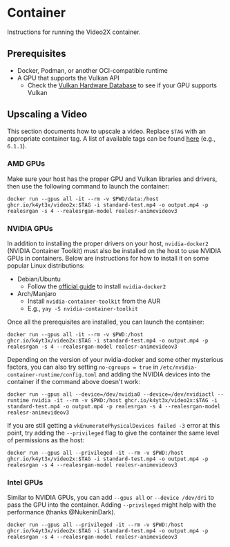 # Container

Instructions for running the Video2X container.

## Prerequisites

- Docker, Podman, or another OCI-compatible runtime
- A GPU that supports the Vulkan API
  - Check the [Vulkan Hardware Database](https://vulkan.gpuinfo.org/) to see if your GPU supports Vulkan

## Upscaling a Video

This section documents how to upscale a video. Replace `$TAG` with an appropriate container tag. A list of available tags can be found [here](https://github.com/k4yt3x/video2x/pkgs/container/video2x) (e.g., `6.1.1`).

### AMD GPUs

Make sure your host has the proper GPU and Vulkan libraries and drivers, then use the following command to launch the container:

```shell
docker run --gpus all -it --rm -v $PWD/data:/host ghcr.io/k4yt3x/video2x:$TAG -i standard-test.mp4 -o output.mp4 -p realesrgan -s 4 --realesrgan-model realesr-animevideov3
```

### NVIDIA GPUs

In addition to installing the proper drivers on your host, `nvidia-docker2` (NVIDIA Container Toolkit) must also be installed on the host to use NVIDIA GPUs in containers. Below are instructions for how to install it on some popular Linux distributions:

- Debian/Ubuntu
  - Follow the [official guide](https://docs.nvidia.com/datacenter/cloud-native/container-toolkit/install-guide.html#setting-up-nvidia-container-toolkit) to install `nvidia-docker2`
- Arch/Manjaro
  - Install `nvidia-container-toolkit` from the AUR
  - E.g., `yay -S nvidia-container-toolkit`

Once all the prerequisites are installed, you can launch the container:

```shell
docker run --gpus all -it --rm -v $PWD:/host ghcr.io/k4yt3x/video2x:$TAG -i standard-test.mp4 -o output.mp4 -p realesrgan -s 4 --realesrgan-model realesr-animevideov3
```

Depending on the version of your nvidia-docker and some other mysterious factors, you can also try setting `no-cgroups = true` in `/etc/nvidia-container-runtime/config.toml` and adding the NVIDIA devices into the container if the command above doesn't work:

```shell
docker run --gpus all --device=/dev/nvidia0 --device=/dev/nvidiactl --runtime nvidia -it --rm -v $PWD:/host ghcr.io/k4yt3x/video2x:$TAG -i standard-test.mp4 -o output.mp4 -p realesrgan -s 4 --realesrgan-model realesr-animevideov3
```

If you are still getting a `vkEnumeratePhysicalDevices failed -3` error at this point, try adding the `--privileged` flag to give the container the same level of permissions as the host:

```shell
docker run --gpus all --privileged -it --rm -v $PWD:/host ghcr.io/k4yt3x/video2x:$TAG -i standard-test.mp4 -o output.mp4 -p realesrgan -s 4 --realesrgan-model realesr-animevideov3
```

### Intel GPUs

Similar to NVIDIA GPUs, you can add `--gpus all` or `--device /dev/dri` to pass the GPU into the container. Adding `--privileged` might help with the performance (thanks @NukeninDark).

```shell
docker run --gpus all --privileged -it --rm -v $PWD:/host ghcr.io/k4yt3x/video2x:$TAG -i standard-test.mp4 -o output.mp4 -p realesrgan -s 4 --realesrgan-model realesr-animevideov3
```
